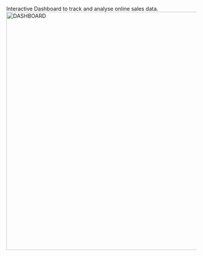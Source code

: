 Interactive Dashboard to track and analyse online sales data. 
<img width="631" alt="DASHBOARD" src="https://github.com/Akshita132/Ecommerce-Sales-Dashboard/assets/89724193/04d48def-acec-4022-aba2-473c596016da">
